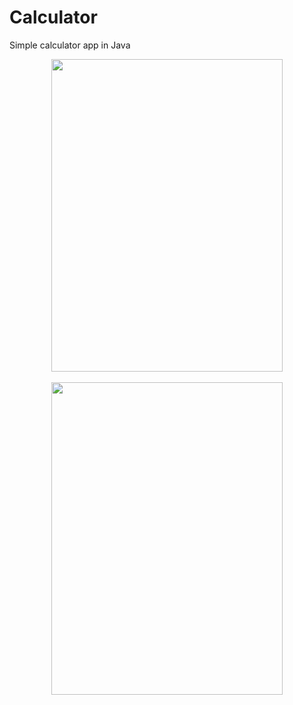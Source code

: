 # Calculator
Simple calculator app in Java
<div class='container'align='center'>
  <img src="https://github.com/ctrl-alt-caleb/Calculator/blob/master/images/output-onlinegiftools(3).gif" width="370" height="500"><br><br>
  <img src="https://github.com/ctrl-alt-caleb/Calculator/blob/master/images/calculator.png" width="370" height="500"><br><br>
</div>
